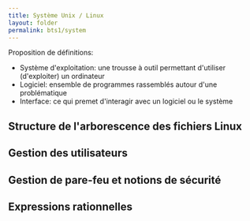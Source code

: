 ```yaml
---
title: Système Unix / Linux
layout: folder
permalink: bts1/system
---
```


Proposition de définitions:

- Système d'exploitation: une trousse à outil permettant d'utiliser
  (d'exploiter) un ordinateur
- Logiciel: ensemble de programmes rassemblés autour d'une problématique
- Interface: ce qui premet d'interagir avec un logiciel ou le système

## Structure de l'arborescence des fichiers Linux


## Gestion des utilisateurs

## Gestion de pare-feu et notions de sécurité

## Expressions rationnelles
